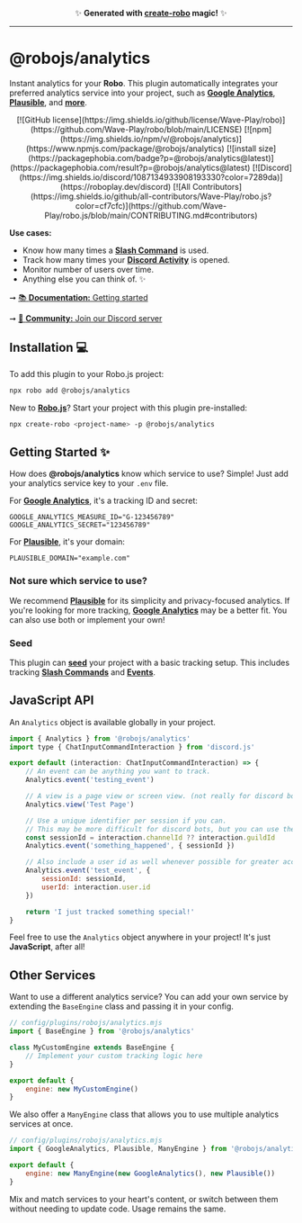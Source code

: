 <p align="center">✨ <strong>Generated with <a href="https://roboplay.dev/create-robo">create-robo</a> magic!</strong> ✨</p>

---

# @robojs/analytics

Instant analytics for your **Robo**. This plugin automatically integrates your preferred analytics service into your project, such as **[Google Analytics](https://analytics.google.com)**, **[Plausible](https://plausible.io)**, and **[more](#other-services)**.

<div align="center">
	[![GitHub
	license](https://img.shields.io/github/license/Wave-Play/robo)](https://github.com/Wave-Play/robo/blob/main/LICENSE)
	[![npm](https://img.shields.io/npm/v/@robojs/analytics)](https://www.npmjs.com/package/@robojs/analytics) [![install
	size](https://packagephobia.com/badge?p=@robojs/analytics@latest)](https://packagephobia.com/result?p=@robojs/analytics@latest)
	[![Discord](https://img.shields.io/discord/1087134933908193330?color=7289da)](https://roboplay.dev/discord) [![All
	Contributors](https://img.shields.io/github/all-contributors/Wave-Play/robo.js?color=cf7cfc)](https://github.com/Wave-Play/robo.js/blob/main/CONTRIBUTING.md#contributors)
</div>

**Use cases:**

- Know how many times a **[Slash Command](https://robojs.dev/discord-bots/commands)** is used.
- Track how many times your **[Discord Activity](https://robojs.dev/discord-activities/getting-started)** is opened.
- Monitor number of users over time.
- Anything else you can think of. ✨

➞ [📚 **Documentation:** Getting started](https://docs.roboplay.dev/docs/getting-started)

➞ [🚀 **Community:** Join our Discord server](https://roboplay.dev/discord)

## Installation 💻

To add this plugin to your Robo.js project:

```bash
npx robo add @robojs/analytics
```

New to **[Robo.js](https://robojs.dev)**? Start your project with this plugin pre-installed:

```bash
npx create-robo <project-name> -p @robojs/analytics
```

## Getting Started ✨

How does **@robojs/analytics** know which service to use? Simple! Just add your analytics service key to your `.env` file.

For **[Google Analytics](https://analytics.google.com)**, it's a tracking ID and secret:

```env
GOOGLE_ANALYTICS_MEASURE_ID="G-123456789"
GOOGLE_ANALYTICS_SECRET="123456789"
```

For **[Plausible](https://plausible.io)**, it's your domain:

```env
PLAUSIBLE_DOMAIN="example.com"
```

### Not sure which service to use?

We recommend **[Plausible](https://plausible.io)** for its simplicity and privacy-focused analytics. If you're looking for more tracking, **[Google Analytics](https://analytics.google.com)** may be a better fit. You can also use both or implement your own!

### Seed

This plugin can **[seed](https://robojs.dev/plugins/seed)** your project with a basic tracking setup. This includes tracking **[Slash Commands](https://robojs.dev/discord-bots/commands)** and **[Events](https://robojs.dev/discord-bots/events)**.

## JavaScript API

An `Analytics` object is available globally in your project.

```javascript
import { Analytics } from '@robojs/analytics'
import type { ChatInputCommandInteraction } from 'discord.js'

export default (interaction: ChatInputCommandInteraction) => {
	// An event can be anything you want to track.
	Analytics.event('testing_event')

	// A view is a page view or screen view. (not really for discord bots)
	Analytics.view('Test Page')

	// Use a unique identifier per session if you can.
	// This may be more difficult for discord bots, but you can use the user id, guild id, etc.
	const sessionId = interaction.channelId ?? interaction.guildId
	Analytics.event('something_happened', { sessionId })

	// Also include a user id as well whenever possible for greater accuracy.
	Analytics.event('test_event', {
		sessionId: sessionId,
		userId: interaction.user.id
	})

	return 'I just tracked something special!'
}
```

Feel free to use the `Analytics` object anywhere in your project! It's just **JavaScript**, after all!

## Other Services

Want to use a different analytics service? You can add your own service by extending the `BaseEngine` class and passing it in your config.

```javascript
// config/plugins/robojs/analytics.mjs
import { BaseEngine } from '@robojs/analytics'

class MyCustomEngine extends BaseEngine {
	// Implement your custom tracking logic here
}

export default {
	engine: new MyCustomEngine()
}
```

We also offer a `ManyEngine` class that allows you to use multiple analytics services at once.

```javascript
// config/plugins/robojs/analytics.mjs
import { GoogleAnalytics, Plausible, ManyEngine } from '@robojs/analytics'

export default {
	engine: new ManyEngine(new GoogleAnalytics(), new Plausible())
}
```

Mix and match services to your heart's content, or switch between them without needing to update code. Usage remains the same.
